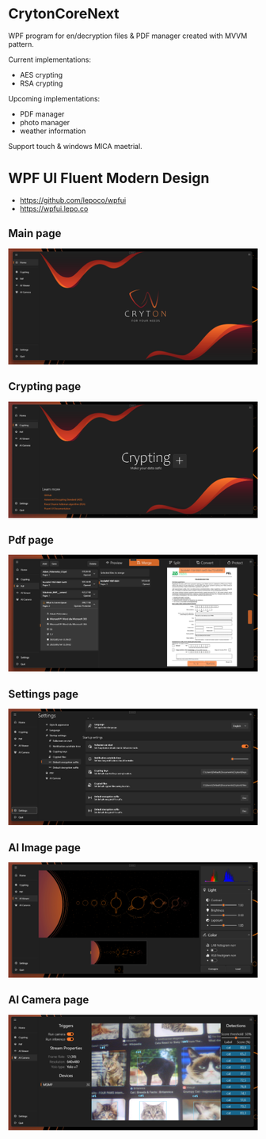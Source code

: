 # CrytonCoreNext

WPF program for en/decryption files & PDF manager created with MVVM pattern.


Current implementations:
- AES crypting
- RSA crypting

Upcoming implementations:
- PDF manager
- photo manager
- weather information

Support touch & windows MICA maetrial.

# WPF UI Fluent Modern Design
+ <https://github.com/lepoco/wpfui>
+ <https://wpfui.lepo.co>

## Main page

<div align="center">
    <a href="./">
        <img src="./Pictures/MainPage.png"/>
    </a>
</div>

## Crypting page

<div align="center">
    <a href="./">
        <img src="./Pictures/CryptingPage.png"/>
    </a>
</div>
 

## Pdf page

<div align="center">
    <a href="./">
        <img src="./Pictures/PdfPage.png"/>
    </a>
</div> 
 

## Settings page

<div align="center">
    <a href="./">
        <img src="./Pictures/SettingsPage.png"/>
    </a>
</div>
 

## AI Image page

<div align="center">
    <a href="./">
        <img src="./Pictures/AIImage.png"/>
    </a>
</div> 

## AI Camera page

<div align="center">
    <a href="./">
        <img src="./Pictures/AICamera.png"/>
    </a>
</div>
